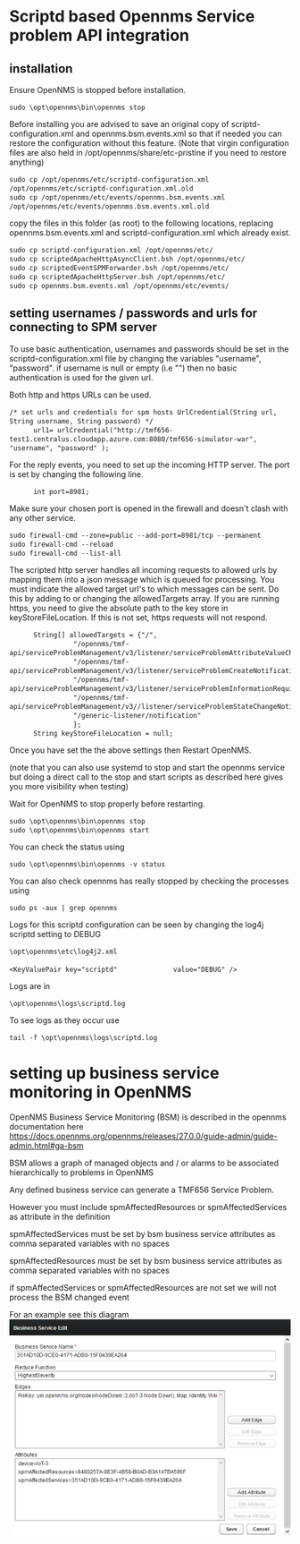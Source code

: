 # Scriptd based Opennms Service problem API integration

## installation

Ensure OpenNMS is stopped before installation. 

```
sudo \opt\opennms\bin\opennms stop
```


Before installing you are advised to save an original copy of scriptd-configuration.xml and opennms.bsm.events.xml so that if needed you can restore the configuration without this feature.
(Note that virgin configuration files are also held in /opt/opennms/share/etc-pristine if you need to restore anything)

```
sudo cp /opt/opennms/etc/scriptd-configuration.xml /opt/opennms/etc/scriptd-configuration.xml.old
sudo cp /opt/opennms/etc/events/opennms.bsm.events.xml /opt/opennms/etc/events/opennms.bsm.events.xml.old
```

copy the files in this folder (as root)  to the following locations, replacing opennms.bsm.events.xml and scriptd-configuration.xml which already exist. 


```
sudo cp scriptd-configuration.xml /opt/opennms/etc/
sudo cp scriptedApacheHttpAsyncClient.bsh /opt/opennms/etc/
sudo cp scriptedEventSPMForwarder.bsh /opt/opennms/etc/
sudo cp scriptedApacheHttpServer.bsh /opt/opennms/etc/
sudo cp opennms.bsm.events.xml /opt/opennms/etc/events/

```

## setting usernames / passwords and urls for connecting to SPM server

To use basic authentication, usernames and passwords should be set in the scriptd-configuration.xml file by changing the variables "username", "password".
if username is null or empty (i.e "") then no basic authentication is used for the given url.

Both http and https URLs can be used.

```
/* set urls and credentials for spm hosts UrlCredential(String url, String username, String password) */
      url1= urlCredential("http://tmf656-test1.centralus.cloudapp.azure.com:8080/tmf656-simulator-war", "username", "password" );
```
For the reply events, you need to set up the incoming HTTP server.
The port is set by changing the following line. 

```
      int port=8981;
```

Make sure your chosen port is opened in the firewall and doesn't clash with any other service.

```
sudo firewall-cmd --zone=public --add-port=8981/tcp --permanent
sudo firewall-cmd --reload
sudo firewall-cmd --list-all
```
The scripted http server handles all incoming requests to allowed urls by mapping them into a json message which is queued for processing. 
You must indicate the allowed target url's to which messages can be sent.
Do this by adding to or changing the allowedTargets array.
If you are running https, you need to give the absolute path to the key store in keyStoreFileLocation. 
If this is not set, https requests will not respond.

```
      String[] allowedTargets = {"/",
                "/opennms/tmf-api/serviceProblemManagement/v3/listener/serviceProblemAttributeValueChangeNotification",
                "/opennms/tmf-api/serviceProblemManagement/v3/listener/serviceProblemCreateNotification",
                "/opennms/tmf-api/serviceProblemManagement/v3/listener/serviceProblemInformationRequiredNotification",
                "/opennms/tmf-api/serviceProblemManagement/v3//listener/serviceProblemStateChangeNotification",
                "/generic-listener/notification"
                };
      String keyStoreFileLocation = null;
```

Once you have set the the above settings then Restart OpenNMS. 

(note that you can also use systemd to stop and start the opennms service but doing a direct call to the stop and start scripts as described here gives you more visibility when testing)

Wait for OpenNMS to stop properly before restarting.

```
sudo \opt\opennms\bin\opennms stop
sudo \opt\opennms\bin\opennms start
```

You can check the status using 

```
sudo \opt\opennms\bin\opennms -v status
```
You can also check opennms has really stopped by checking the processes using

```
sudo ps -aux | grep opennms
```

Logs for this scriptd configuration can be seen by changing the log4j scriptd setting to DEBUG
 
```
\opt\opennms\etc\log4j2.xml

<KeyValuePair key="scriptd"              value="DEBUG" />

```

Logs are in

```
\opt\opennms\logs\scriptd.log
```

To see logs as they occur use

```
tail -f \opt\opennms\logs\scriptd.log 
```

# setting up business service monitoring in OpenNMS

OpenNMS Business Service Monitoring (BSM) is described in the opennms documentation here
https://docs.opennms.org/opennms/releases/27.0.0/guide-admin/guide-admin.html#ga-bsm

BSM allows a graph of managed objects and / or alarms to be associated hierarchically to problems in OpenNMS

Any defined business service can generate a TMF656 Service Problem.

However you must include spmAffectedResources or spmAffectedServices as attribute in the definition

spmAffectedServices must be set by bsm business service attributes as comma separated variables with no spaces

spmAffectedResources must be set by bsm business service attributes as comma separated variables with no spaces

if spmAffectedServices or spmAffectedResources are not set we will not process the BSM changed event

For an example see this diagram 
![alt text](../tmf-656-integration/images/BSMConfig.png "Figure BSMConfig.png")

